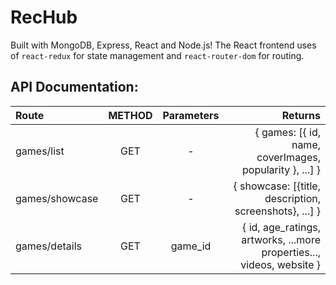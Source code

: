 # RecHub
Built with MongoDB, Express, React and Node.js!
The React frontend uses of `react-redux` for state management and `react-router-dom` for routing.

## API Documentation:
| Route          | METHOD | Parameters |                                                 Returns |
| :------------- | :----: | :--------: | ------------------------------------------------------: |
| games/list     |  GET   |     -      | { games: [{ id, name, coverImages, popularity }, ...] } |
| games/showcase |  GET   |     -      |       { showcase: [{title, description, screenshots}, ...] } |
| games/details  |  GET   |  game_id   |                                                { id, age_ratings, artworks, ...more properties..., videos, website } |
